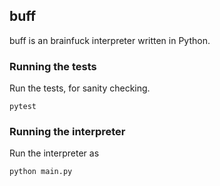 ## buff

buff is an brainfuck interpreter written in Python.

### Running the tests

Run the tests, for sanity checking.

```shell
pytest
```

### Running the interpreter

Run the interpreter as

```shell
python main.py
```

